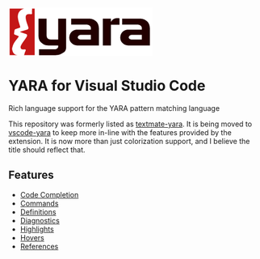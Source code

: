 ![Source Image from blacktop/docker-yara](../images/logo.png "Source Image from blacktop/docker-yara")

# YARA for Visual Studio Code
Rich language support for the YARA pattern matching language

This repository was formerly listed as [textmate-yara](https://github.com/infosec-intern/textmate-yara). It is being moved to [vscode-yara](https://github.com/infosec-intern/vscode-yara) to keep more in-line with the features provided by the extension. It is now more than just colorization support, and I believe the title should reflect that.

## Features

* [Code Completion](./features/code_completion.md)
* [Commands](./features/commands.md)
* [Definitions](./features/definitions.md)
* [Diagnostics](./features/diagnostics.md)
* [Highlights](./features/highlights.md)
* [Hovers](./features/hovers.md)
* [References](./features/references.md)
